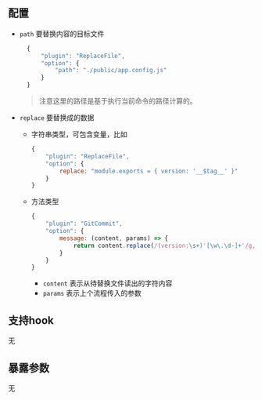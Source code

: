 ## 配置

- `path` 要替换内容的目标文件

  ```js
    {
        "plugin": "ReplaceFile",
        "option": {
            "path": "./public/app.config.js"
        }
    }
    ```
    > 注意这里的路径是基于执行当前命令的路径计算的。

- `replace` 要替换成的数据
  - 字符串类型，可包含变量，比如

    ```js
    {
        "plugin": "ReplaceFile",
        "option": {
            replace: "module.exports = { version: '__$tag__' }"
        }
    }
    ```
  - 方法类型

    ```js
    {
        "plugin": "GitCommit",
        "option": {
            message: (content, params) => {
                return content.replace(/(version:\s+)'[\w\.\d-]+'/g, `$1'${params.tag}'`);
            }
        }
    }
    ```

    - `content` 表示从待替换文件读出的字符内容
    - `params` 表示上个流程传入的参数

## 支持hook

无

## 暴露参数

无
